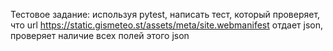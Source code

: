 
Тестовое задание: 
используя pytest, написать тест, который проверяет, что url https://static.gismeteo.st/assets/meta/site.webmanifest отдает json, проверяет наличие всех полей этого json
